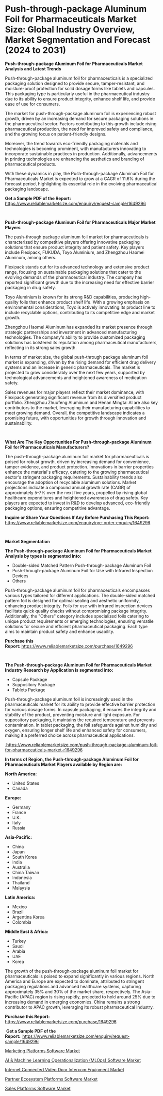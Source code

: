 <p><h1>Push-through-package Aluminum Foil for Pharmaceuticals Market Size: Global Industry Overview, Market Segmentation and Forecast (2024 to 2031)</h1></p><p><strong>Push-through-package Aluminum Foil for Pharmaceuticals Market Analysis and Latest Trends</strong></p>
<p><p>Push-through-package aluminum foil for pharmaceuticals is a specialized packaging solution designed to provide secure, tamper-resistant, and moisture-proof protection for solid dosage forms like tablets and capsules. This packaging type is particularly useful in the pharmaceutical industry due to its ability to ensure product integrity, enhance shelf life, and provide ease of use for consumers. </p><p>The market for push-through-package aluminum foil is experiencing robust growth, driven by an increasing demand for secure packaging solutions in the pharmaceutical sector. Factors contributing to this growth include rising pharmaceutical production, the need for improved safety and compliance, and the growing focus on patient-friendly designs. </p><p>Moreover, the trend towards eco-friendly packaging materials and technologies is becoming prominent, with manufacturers innovating to incorporate sustainable practices in production. Additionally, advancements in printing technologies are enhancing the aesthetics and branding of pharmaceutical products. </p><p>With these dynamics in play, the Push-through-package Aluminum Foil for Pharmaceuticals Market is expected to grow at a CAGR of 11.6% during the forecast period, highlighting its essential role in the evolving pharmaceutical packaging landscape.</p></p>
<p><strong>Get a Sample PDF of the Report:&nbsp;</strong> <a href="https://www.reliablemarketsize.com/enquiry/request-sample/1649296?utm_campaign=1497&utm_medium=2&utm_source=Github&utm_content=ia&utm_term=15102024&utm_id=push-through-package-aluminum-foil-for-pharmaceuticals">https://www.reliablemarketsize.com/enquiry/request-sample/1649296</a></p>
<p>&nbsp;</p>
<p><strong>Push-through-package Aluminum Foil for Pharmaceuticals Major Market Players</strong></p>
<p><p>The push-through package aluminum foil market for pharmaceuticals is characterized by competitive players offering innovative packaging solutions that ensure product integrity and patient safety. Key players include Flexipack, FUKUDA, Toyo Aluminium, and Zhengzhou Haomei Aluminum, among others.</p><p>Flexipack stands out for its advanced technology and extensive product range, focusing on sustainable packaging solutions that cater to the evolving demands of the pharmaceutical industry. The company has reported significant growth due to the increasing need for effective barrier packaging in drug safety. </p><p>Toyo Aluminium is known for its strong R&D capabilities, producing high-quality foils that enhance product shelf life. With a growing emphasis on environmental considerations, Toyo is actively innovating its product line to include recyclable options, contributing to its competitive edge and market growth.</p><p>Zhengzhou Haomei Aluminum has expanded its market presence through strategic partnerships and investment in advanced manufacturing technologies. The company's ability to provide customized packaging solutions has bolstered its reputation among pharmaceutical manufacturers, reflecting in its strong sales growth.</p><p>In terms of market size, the global push-through package aluminum foil market is expanding, driven by the rising demand for efficient drug delivery systems and an increase in generic pharmaceuticals. The market is projected to grow considerably over the next few years, supported by technological advancements and heightened awareness of medication safety.</p><p>Sales revenues for major players reflect their market dominance, with Flexipack generating significant revenue from its diversified product portfolio. Zhengzhou Zhuofeng Aluminum and Henan Mingtai Al are also key contributors to the market, leveraging their manufacturing capabilities to meet growing demand. Overall, the competitive landscape indicates a promising future, with opportunities for growth through innovation and sustainability.</p></p>
<p>&nbsp;</p>
<p><strong>What Are The Key Opportunities For Push-through-package Aluminum Foil for Pharmaceuticals Manufacturers?</strong></p>
<p><p>The push-through-package aluminum foil market for pharmaceuticals is poised for robust growth, driven by increasing demand for convenience, tamper evidence, and product protection. Innovations in barrier properties enhance the material's efficacy, catering to the growing pharmaceutical sector's stringent packaging requirements. Sustainability trends also encourage the adoption of recyclable aluminum solutions. Market projections indicate a compound annual growth rate (CAGR) of approximately 5-7% over the next five years, propelled by rising global healthcare expenditures and heightened awareness of drug safety. Key players are expected to invest in R&D to develop advanced, eco-friendly packaging options, ensuring competitive advantage.</p></p>
<p><strong>Inquire or Share Your Questions If Any Before Purchasing This Report:</strong> <a href="https://www.reliablemarketsize.com/enquiry/pre-order-enquiry/1649296?utm_campaign=1497&utm_medium=2&utm_source=Github&utm_content=ia&utm_term=15102024&utm_id=push-through-package-aluminum-foil-for-pharmaceuticals">https://www.reliablemarketsize.com/enquiry/pre-order-enquiry/1649296</a></p>
<p>&nbsp;</p>
<p><strong>Market Segmentation</strong></p>
<p><strong>The Push-through-package Aluminum Foil for Pharmaceuticals Market Analysis by types is segmented into:</strong></p>
<p><ul><li>Double-sided Matched Pattern Push-through-package Aluminum Foil</li><li>Push-through-package Aluminum Foil for Use with Infrared Inspection Devices</li><li>Others</li></ul></p>
<p><p>Push-through-package aluminum foil for pharmaceuticals encompasses various types tailored for different applications. The double-sided matched pattern foil is designed for optimal sealing and aesthetic uniformity, enhancing product integrity. Foils for use with infrared inspection devices facilitate quick quality checks without compromising package integrity. Additionally, the "Others" category includes specialized foils catering to unique product requirements or emerging technologies, ensuring versatile solutions for secure and efficient pharmaceutical packaging. Each type aims to maintain product safety and enhance usability.</p></p>
<p><strong>Purchase this Report:&nbsp;</strong><a href="https://www.reliablemarketsize.com/purchase/1649296?utm_campaign=1497&utm_medium=2&utm_source=Github&utm_content=ia&utm_term=15102024&utm_id=push-through-package-aluminum-foil-for-pharmaceuticals">https://www.reliablemarketsize.com/purchase/1649296</a></p>
<p>&nbsp;</p>
<p><strong>The Push-through-package Aluminum Foil for Pharmaceuticals Market Industry Research by Application is segmented into:</strong></p>
<p><ul><li>Capsule Package</li><li>Suppository Package</li><li>Tablets Package</li></ul></p>
<p><p>Push-through-package aluminum foil is increasingly used in the pharmaceuticals market for its ability to provide effective barrier protection for various dosage forms. In capsule packaging, it ensures the integrity and stability of the product, preventing moisture and light exposure. For suppository packaging, it maintains the required temperature and prevents contamination. In tablet packaging, the foil safeguards against humidity and oxygen, ensuring longer shelf life and enhanced safety for consumers, making it a preferred choice across pharmaceutical applications.</p></p>
<p><a href="https://www.reliablemarketsize.com/push-through-package-aluminum-foil-for-pharmaceuticals-market-r1649296?utm_campaign=1497&utm_medium=2&utm_source=Github&utm_content=ia&utm_term=15102024&utm_id=push-through-package-aluminum-foil-for-pharmaceuticals">&nbsp;https://www.reliablemarketsize.com/push-through-package-aluminum-foil-for-pharmaceuticals-market-r1649296</a></p>
<p><strong>In terms of Region, the Push-through-package Aluminum Foil for Pharmaceuticals Market Players available by Region are:</strong></p>
<p>
    <p> <strong> North America: </strong>
        <ul>
            <li>United States</li>
            <li>Canada</li>
        </ul>
        </p> 
    <p> <strong> Europe: </strong>
        <ul>
            <li>Germany</li>
            <li>France</li>
            <li>U.K.</li>
            <li>Italy</li>
            <li>Russia</li>
        </ul>
        </p> 
    <p> <strong> Asia-Pacific: </strong>
        <ul>
            <li>China</li>
            <li>Japan</li>
            <li>South Korea</li>
            <li>India</li>
            <li>Australia</li>
            <li>China Taiwan</li>
            <li>Indonesia</li>
            <li>Thailand</li>
            <li>Malaysia</li>
        </ul>
        </p> 
    <p> <strong> Latin America: </strong>
        <ul>
            <li>Mexico</li>
            <li>Brazil</li>
            <li>Argentina Korea</li>
            <li>Colombia</li>
        </ul>
        </p> 
    <p> <strong> Middle East & Africa: </strong>
        <ul>
            <li>Turkey</li>
            <li>Saudi</li>
            <li>Arabia</li>
            <li>UAE</li>
            <li>Korea</li>
        </ul>
    </p>
    </p>
<p><p>The growth of the push-through-package aluminum foil market for pharmaceuticals is poised to expand significantly in various regions. North America and Europe are expected to dominate, attributed to stringent packaging regulations and advanced healthcare systems, capturing approximately 35% and 30% of the market share, respectively. The Asia-Pacific (APAC) region is rising rapidly, projected to hold around 25% due to increasing demand in emerging economies. China remains a strong contributor to APAC growth, leveraging its robust pharmaceutical industry.</p></p>
<p><strong>Purchase this Report: </strong><a href="https://www.reliablemarketsize.com/purchase/1649296?utm_campaign=1497&utm_medium=2&utm_source=Github&utm_content=ia&utm_term=15102024&utm_id=push-through-package-aluminum-foil-for-pharmaceuticals">https://www.reliablemarketsize.com/purchase/1649296</a></p>
<p>&nbsp;<strong>Get a Sample PDF of the Report:&nbsp;&nbsp;</strong><a href="https://www.reliablemarketsize.com/enquiry/request-sample/1649296?utm_campaign=1497&utm_medium=2&utm_source=Github&utm_content=ia&utm_term=15102024&utm_id=push-through-package-aluminum-foil-for-pharmaceuticals">https://www.reliablemarketsize.com/enquiry/request-sample/1649296</a></p>
<p><strong></strong></p>
<p><p><a href="https://www.linkedin.com/pulse/marketing-platforms-software-market-outlook-current-assessment-1udpf?utm_campaign=1497&utm_medium=2&utm_source=Github&utm_content=ia&utm_term=15102024&utm_id=push-through-package-aluminum-foil-for-pharmaceuticals">Marketing Platforms Software Market</a></p><p><a href="https://www.linkedin.com/pulse/ai-machine-learning-operationalization-mlops-software-market-j5ivf?utm_campaign=1497&utm_medium=2&utm_source=Github&utm_content=ia&utm_term=15102024&utm_id=push-through-package-aluminum-foil-for-pharmaceuticals">AI & Machine Learning Operationalization (MLOps) Software Market</a></p><p><a href="https://github.com/NarcisoFerry/Market-Research-Report-List-1/blob/main/internet-connected-video-door-intercom-equipment-market.md?utm_campaign=1497&utm_medium=2&utm_source=Github&utm_content=ia&utm_term=15102024&utm_id=push-through-package-aluminum-foil-for-pharmaceuticals">Internet Connected Video Door Intercom Equipment Market</a></p><p><a href="https://www.linkedin.com/pulse/global-partner-ecosystem-platforms-software-market-landscape-53pme?trk=public_post_embed_feed-article-content&utm_campaign=1497&utm_medium=2&utm_source=Github&utm_content=ia&utm_term=15102024&utm_id=push-through-package-aluminum-foil-for-pharmaceuticals">Partner Ecosystem Platforms Software Market</a></p><p><a href="https://www.linkedin.com/pulse/sales-platforms-software-market-industry-landscape-growth-5t1kf?utm_campaign=1497&utm_medium=2&utm_source=Github&utm_content=ia&utm_term=15102024&utm_id=push-through-package-aluminum-foil-for-pharmaceuticals">Sales Platforms Software Market</a></p></p>